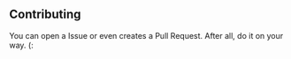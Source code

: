 ## Contributing

You can open a Issue or even creates a Pull Request. After all, do it on your way. (:
